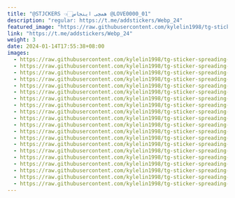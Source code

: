 ```yaml
---
title: "@STJCKERS 👈🏻همچی اینجاس @LOVE0000_01"
description: "regular: https://t.me/addstickers/Webp_24"
featured_image: "https://raw.githubusercontent.com/kylelin1998/tg-sticker-spreading-worldwide-images/main/img/e80acdf0-1559-4704-bf77-225b80e0b42e.jpg"
link: "https://t.me/addstickers/Webp_24"
weight: 3
date: 2024-01-14T17:55:38+08:00
images:
  - https://raw.githubusercontent.com/kylelin1998/tg-sticker-spreading-worldwide-images/main/img/e80acdf0-1559-4704-bf77-225b80e0b42e.jpg
  - https://raw.githubusercontent.com/kylelin1998/tg-sticker-spreading-worldwide-images/main/img/1f13624e-7622-4513-aafb-169a662a7c91.jpg
  - https://raw.githubusercontent.com/kylelin1998/tg-sticker-spreading-worldwide-images/main/img/172c8739-e335-476f-9543-0100ed2b44a6.jpg
  - https://raw.githubusercontent.com/kylelin1998/tg-sticker-spreading-worldwide-images/main/img/ac8bd4e9-cbc0-4c16-8a68-eb7e1ec10e43.jpg
  - https://raw.githubusercontent.com/kylelin1998/tg-sticker-spreading-worldwide-images/main/img/69b06dfe-755d-423a-9481-381d5a24c9de.jpg
  - https://raw.githubusercontent.com/kylelin1998/tg-sticker-spreading-worldwide-images/main/img/17f33d50-a6fb-4160-ae5b-be947a63052a.jpg
  - https://raw.githubusercontent.com/kylelin1998/tg-sticker-spreading-worldwide-images/main/img/5f306335-23cb-430e-a3c6-20af6aed883e.jpg
  - https://raw.githubusercontent.com/kylelin1998/tg-sticker-spreading-worldwide-images/main/img/4b312c48-2cbc-468b-a103-bed6ff3f4eb3.jpg
  - https://raw.githubusercontent.com/kylelin1998/tg-sticker-spreading-worldwide-images/main/img/f16cafc8-d862-4366-ab16-62450e6b6051.jpg
  - https://raw.githubusercontent.com/kylelin1998/tg-sticker-spreading-worldwide-images/main/img/ba45d9e7-2fac-4259-bcfa-360974fa2f75.jpg
  - https://raw.githubusercontent.com/kylelin1998/tg-sticker-spreading-worldwide-images/main/img/32593a18-2963-493a-b93a-b818469e5818.jpg
  - https://raw.githubusercontent.com/kylelin1998/tg-sticker-spreading-worldwide-images/main/img/68df7874-7861-423b-a938-de966f1e0e57.jpg
  - https://raw.githubusercontent.com/kylelin1998/tg-sticker-spreading-worldwide-images/main/img/815b7acf-aa9b-4445-9c30-85d17eeac4be.jpg
  - https://raw.githubusercontent.com/kylelin1998/tg-sticker-spreading-worldwide-images/main/img/656e8898-9676-445a-96c0-4d2dcb90bf96.jpg
  - https://raw.githubusercontent.com/kylelin1998/tg-sticker-spreading-worldwide-images/main/img/6eefec67-27a8-4d21-97c8-17f1daed9074.jpg
  - https://raw.githubusercontent.com/kylelin1998/tg-sticker-spreading-worldwide-images/main/img/743e52c7-df99-422f-8bd6-e627e1ab63fd.jpg
  - https://raw.githubusercontent.com/kylelin1998/tg-sticker-spreading-worldwide-images/main/img/1732c5bb-dc33-491c-ad7d-963a0896ab44.jpg
  - https://raw.githubusercontent.com/kylelin1998/tg-sticker-spreading-worldwide-images/main/img/65e5ad90-a4d7-496d-8207-441b99b7e8a4.jpg
  - https://raw.githubusercontent.com/kylelin1998/tg-sticker-spreading-worldwide-images/main/img/b6608193-ade6-4616-99f6-0b293b984dad.jpg
  - https://raw.githubusercontent.com/kylelin1998/tg-sticker-spreading-worldwide-images/main/img/78421eaf-4319-4168-84e2-f2fef8f85c02.jpg
---
```

